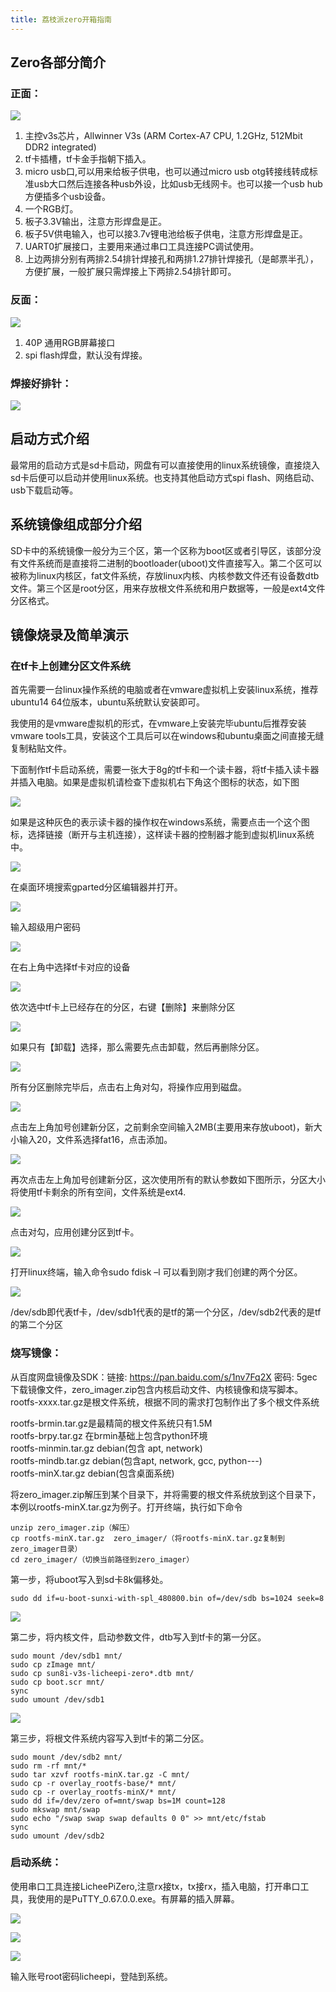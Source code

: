 ```yaml
---
title: 荔枝派zero开箱指南
---
```


## Zero各部分简介

### 正面：

![](./../static/Contribution/article_1.jpg)


1.  主控v3s芯片，Allwinner V3s (ARM Cortex-A7 CPU, 1.2GHz, 512Mbit DDR2 integrated)
2.  tf卡插槽，tf卡金手指朝下插入。
3.  micro usb口,可以用来给板子供电，也可以通过micro usb otg转接线转成标准usb大口然后连接各种usb外设，比如usb无线网卡。也可以接一个usb hub方便插多个usb设备。
4.  一个RGB灯。
5.  板子3.3V输出，注意方形焊盘是正。
6.  板子5V供电输入，也可以接3.7v锂电池给板子供电，注意方形焊盘是正。
7.  UART0扩展接口，主要用来通过串口工具连接PC调试使用。
8.  上边两排分别有两排2.54排针焊接孔和两排1.27排针焊接孔（是邮票半孔），方便扩展，一般扩展只需焊接上下两排2.54排针即可。

### 反面：


![](./../static/Contribution/article_2.jpg)


1.  40P 通用RGB屏幕接口
2.  spi flash焊盘，默认没有焊接。

### 焊接好排针：


![](./../static/Contribution/article_3.jpg)

## 启动方式介绍


最常用的启动方式是sd卡启动，网盘有可以直接使用的linux系统镜像，直接烧入sd卡后便可以启动并使用linux系统。也支持其他启动方式spi flash、网络启动、usb下载启动等。

## 系统镜像组成部分介绍


SD卡中的系统镜像一般分为三个区，第一个区称为boot区或者引导区，该部分没有文件系统而是直接将二进制的bootloader(uboot)文件直接写入。第二个区可以被称为linux内核区，fat文件系统，存放linux内核、内核参数文件还有设备数dtb文件。第三个区是root分区，用来存放根文件系统和用户数据等，一般是ext4文件分区格式。

<!-- 系统镜像下载地址链接: <https://pan.baidu.com/s/1nv7Fq2X> 密码: 5gec -->

## 镜像烧录及简单演示


### 在tf卡上创建分区文件系统


首先需要一台linux操作系统的电脑或者在vmware虚拟机上安装linux系统，推荐ubuntu14
64位版本，ubuntu系统默认安装即可。

我使用的是vmware虚拟机的形式，在vmware上安装完毕ubuntu后推荐安装vmware
tools工具，安装这个工具后可以在windows和ubuntu桌面之间直接无缝复制粘贴文件。

下面制作tf卡启动系统，需要一张大于8g的tf卡和一个读卡器，将tf卡插入读卡器并插入电脑。如果是虚拟机请检查下虚拟机右下角这个图标的状态，如下图

![](./../static/Contribution/article_4.jpg)


如果是这种灰色的表示读卡器的操作权在windows系统，需要点击一个这个图标，选择链接（断开与主机连接），这样读卡器的控制器才能到虚拟机linux系统中。

![](./../static/Contribution/article_5.jpg)


在桌面环境搜索gparted分区编辑器并打开。

![](./../static/Contribution/article_6.jpg)


输入超级用户密码

![](./../static/Contribution/article_7.jpg)


在右上角中选择tf卡对应的设备

![](./../static/Contribution/article_8.jpg)


依次选中tf卡上已经存在的分区，右键【删除】来删除分区

![](./../static/Contribution/article_56.jpg)


如果只有【卸载】选择，那么需要先点击卸载，然后再删除分区。

![](./../static/Contribution/article_57.jpg)


所有分区删除完毕后，点击右上角对勾，将操作应用到磁盘。

![](./../static/Contribution/article_58.jpg)


点击左上角加号创建新分区，之前剩余空间输入2MB(主要用来存放uboot)，新大小输入20，文件系选择fat16，点击添加。

![](./../static/Contribution/article_59.jpg)


再次点击左上角加号创建新分区，这次使用所有的默认参数如下图所示，分区大小将使用tf卡剩余的所有空间，文件系统是ext4.

![](./../static/Contribution/article_9.jpg)


点击对勾，应用创建分区到tf卡。

![](./../static/Contribution/article_10.jpg)


打开linux终端，输入命令sudo fdisk –l 可以看到刚才我们创建的两个分区。

![](./../static/Contribution/article_11.jpg)


/dev/sdb即代表tf卡，/dev/sdb1代表的是tf的第一个分区，/dev/sdb2代表的是tf的第二个分区

### 烧写镜像：


从百度网盘镜像及SDK：链接: <https://pan.baidu.com/s/1nv7Fq2X> 密码: 5gec
下载镜像文件，zero_imager.zip包含内核启动文件、内核镜像和烧写脚本。rootfs-xxxx.tar.gz是根文件系统，根据不同的需求打包制作出了多个根文件系统

rootfs-brmin.tar.gz是最精简的根文件系统只有1.5M\
rootfs-brpy.tar.gz 在brmin基础上包含python环境\
rootfs-minmin.tar.gz debian(包含 apt, network)\
rootfs-mindb.tar.gz debian(包含apt, network, gcc, python---)\
rootfs-minX.tar.gz debian(包含桌面系统)

将zero_imager.zip解压到某个目录下，并将需要的根文件系统放到这个目录下，本例以rootfs-minX.tar.gz为例子。打开终端，执行如下命令

```
unzip zero_imager.zip（解压）
cp rootfs-minX.tar.gz  zero_imager/（将rootfs-minX.tar.gz复制到zero_imager目录）
cd zero_imager/（切换当前路径到zero_imager）
```

第一步，将uboot写入到sd卡8k偏移处。

```
sudo dd if=u-boot-sunxi-with-spl_480800.bin of=/dev/sdb bs=1024 seek=8
```

![](./../static/Contribution/article_12.jpg)


第二步，将内核文件，启动参数文件，dtb写入到tf卡的第一分区。

```
sudo mount /dev/sdb1 mnt/
sudo cp zImage mnt/
sudo cp sun8i-v3s-licheepi-zero*.dtb mnt/
sudo cp boot.scr mnt/
sync
sudo umount /dev/sdb1
```

![](./../static/Contribution/article_13.jpg)

第三步，将根文件系统内容写入到tf卡的第二分区。

```
sudo mount /dev/sdb2 mnt/ 
sudo rm -rf mnt/* 
sudo tar xzvf rootfs-minX.tar.gz -C mnt/
sudo cp -r overlay_rootfs-base/* mnt/
sudo cp -r overlay_rootfs-minX/* mnt/
sudo dd if=/dev/zero of=mnt/swap bs=1M count=128 
sudo mkswap mnt/swap 
sudo echo "/swap swap swap defaults 0 0" >> mnt/etc/fstab
sync
sudo umount /dev/sdb2
```

### 启动系统：


使用串口工具连接LicheePiZero,注意rx接tx，tx接rx，插入电脑，打开串口工具，我使用的是PuTTY\_0.67.0.0.exe。有屏幕的插入屏幕。

![](./../static/Contribution/article_14.jpg)


![](./../static/Contribution/article_15.jpg)


![](./../static/Contribution/article_16.jpg)


输入账号root密码licheepi，登陆到系统。
